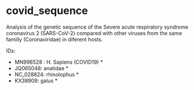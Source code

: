 # covid_sequence

Analysis of the genetic sequence of the Severe acute respiratory syndrome coronavirus 2 (SARS-CoV-2) compared with other viruses from the same familly (Coronaviridae) in diferent hosts.

IDs:  
* MN996528 : H. Sapiens (COVID19) *  
* JQ065048: anatidae *  
* NC_028824: rhinolophus *  
* KX38909: galus *
